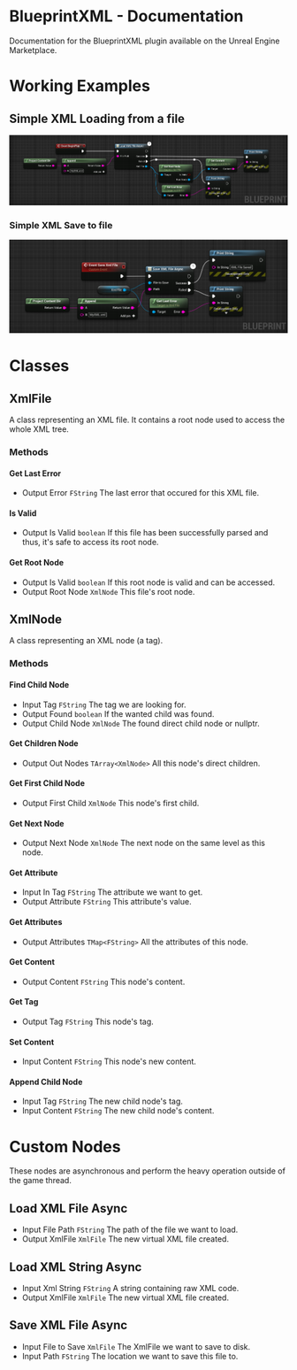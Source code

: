 # BlueprintXML - Documentation
Documentation for the BlueprintXML plugin available on the Unreal Engine Marketplace.
# Working Examples
## Simple XML Loading from a file
![Load XML example](https://github.com/Pandoa/BlueprintXML/blob/master/DocImages/LoadExample.png?raw=true)
### Simple XML Save to file
![Save XML to File example](https://github.com/Pandoa/BlueprintXML/blob/master/DocImages/SaveExample.png?raw=true)
# Classes
## XmlFile
A class representing an XML file. It contains a root node used to access the whole XML tree.
### Methods
#### Get Last Error
* Output Error `FString` The last error that occured for this XML file.
#### Is Valid
* Output  Is Valid `boolean` If this file has been successfully parsed and thus, it's safe to access its root node.
#### Get Root Node
* Output  Is Valid `boolean` If this root node is valid and can be accessed.
* Output  Root Node `XmlNode` This file's root node.
## XmlNode
A class representing an XML node (a tag). 
### Methods
#### Find Child Node
* Input Tag `FString` The tag we are looking for.
* Output  Found `boolean` If the wanted child was found.
* Output  Child Node `XmlNode` The found direct child node or nullptr.
#### Get Children Node
* Output  Out Nodes `TArray<XmlNode>` All this node's direct children.
#### Get First Child Node
* Output  First Child `XmlNode` This node's first child.
#### Get Next Node
* Output  Next Node `XmlNode` The next node on the same level as this node.
#### Get Attribute
* Input In Tag `FString` The attribute we want to get.
* Output  Attribute `FString` This attribute's value.
#### Get Attributes
* Output  Attributes `TMap<FString>` All the attributes of this node.
#### Get Content
* Output  Content `FString` This node's content.
#### Get Tag
* Output  Tag `FString` This node's tag.
#### Set Content
* Input Content `FString` This node's new content.
#### Append Child Node
* Input Tag `FString` The new child node's tag.
* Input Content `FString` The new child node's content.
# Custom Nodes
These nodes are asynchronous and perform the heavy operation outside of the game thread.
## Load XML File Async
* Input File Path `FString` The path of the file we want to load.
* Output XmlFile `XmlFile` The new virtual XML file created.
## Load XML String Async
* Input Xml String `FString` A string containing raw XML code.
* Output XmlFile `XmlFile` The new virtual XML file created.
## Save XML File Async
* Input File to Save `XmlFile` The XmlFile we want to save to disk.
* Input Path `FString` The location we want to save this file to.
